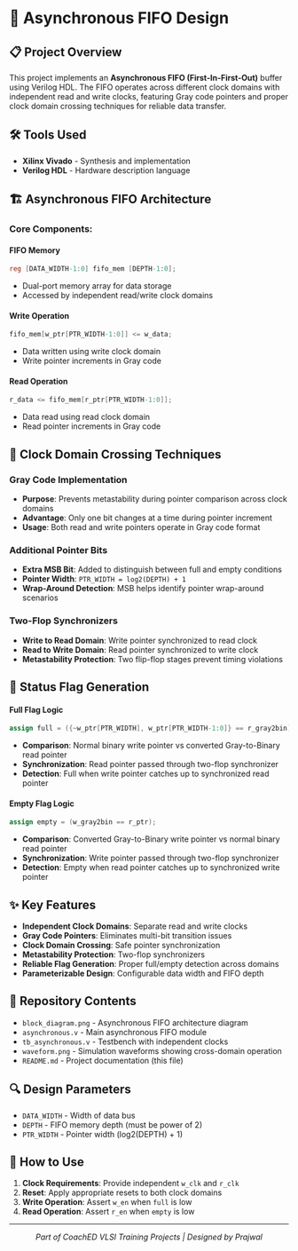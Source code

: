 # 🔄 Asynchronous FIFO Design

## 📋 Project Overview

This project implements an **Asynchronous FIFO (First-In-First-Out)** buffer using Verilog HDL. The FIFO operates across different clock domains with independent read and write clocks, featuring Gray code pointers and proper clock domain crossing techniques for reliable data transfer.

## 🛠️ Tools Used
- **Xilinx Vivado** - Synthesis and implementation
- **Verilog HDL** - Hardware description language

## 🏗️ Asynchronous FIFO Architecture

### Core Components:

#### **FIFO Memory**
```verilog
reg [DATA_WIDTH-1:0] fifo_mem [DEPTH-1:0];
```
- Dual-port memory array for data storage
- Accessed by independent read/write clock domains

#### **Write Operation**
```verilog
fifo_mem[w_ptr[PTR_WIDTH-1:0]] <= w_data;
```
- Data written using write clock domain
- Write pointer increments in Gray code

#### **Read Operation**
```verilog
r_data <= fifo_mem[r_ptr[PTR_WIDTH-1:0]];
```
- Data read using read clock domain
- Read pointer increments in Gray code

## 🔗 Clock Domain Crossing Techniques

### **Gray Code Implementation**
- **Purpose**: Prevents metastability during pointer comparison across clock domains
- **Advantage**: Only one bit changes at a time during pointer increment
- **Usage**: Both read and write pointers operate in Gray code format

### **Additional Pointer Bits**
- **Extra MSB Bit**: Added to distinguish between full and empty conditions
- **Pointer Width**: `PTR_WIDTH = log2(DEPTH) + 1`
- **Wrap-Around Detection**: MSB helps identify pointer wrap-around scenarios

### **Two-Flop Synchronizers**
- **Write to Read Domain**: Write pointer synchronized to read clock
- **Read to Write Domain**: Read pointer synchronized to write clock
- **Metastability Protection**: Two flip-flop stages prevent timing violations

## 🏁 Status Flag Generation

#### **Full Flag Logic**
```verilog
assign full = ({~w_ptr[PTR_WIDTH], w_ptr[PTR_WIDTH-1:0]} == r_gray2bin);
```
- **Comparison**: Normal binary write pointer vs converted Gray-to-Binary read pointer
- **Synchronization**: Read pointer passed through two-flop synchronizer
- **Detection**: Full when write pointer catches up to synchronized read pointer

#### **Empty Flag Logic**
```verilog
assign empty = (w_gray2bin == r_ptr);
```
- **Comparison**: Converted Gray-to-Binary write pointer vs normal binary read pointer
- **Synchronization**: Write pointer passed through two-flop synchronizer
- **Detection**: Empty when read pointer catches up to synchronized write pointer

## ✨ Key Features

- **Independent Clock Domains**: Separate read and write clocks
- **Gray Code Pointers**: Eliminates multi-bit transition issues
- **Clock Domain Crossing**: Safe pointer synchronization
- **Metastability Protection**: Two-flop synchronizers
- **Reliable Flag Generation**: Proper full/empty detection across domains
- **Parameterizable Design**: Configurable data width and FIFO depth

## 📁 Repository Contents

- `block_diagram.png` - Asynchronous FIFO architecture diagram
- `asynchronous.v` - Main asynchronous FIFO module
- `tb_asynchronous.v` - Testbench with independent clocks
- `waveform.png` - Simulation waveforms showing cross-domain operation
- `README.md` - Project documentation (this file)

## 🔍 Design Parameters

- `DATA_WIDTH` - Width of data bus
- `DEPTH` - FIFO memory depth (must be power of 2)
- `PTR_WIDTH` - Pointer width (log2(DEPTH) + 1)

## 🚀 How to Use

1. **Clock Requirements**: Provide independent `w_clk` and `r_clk`
2. **Reset**: Apply appropriate resets to both clock domains
3. **Write Operation**: Assert `w_en` when `full` is low
4. **Read Operation**: Assert `r_en` when `empty` is low


---

<p align="center">
  <i>Part of CoachED VLSI Training Projects | Designed by Prajwal</i>

</p>

